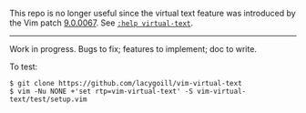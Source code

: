 This repo is no longer useful since the virtual text feature was introduced by the Vim patch [9.0.0067](https://github.com/vim/vim/releases/tag/v9.0.0067).  See [`:help virtual-text`](https://vimhelp.org/textprop.txt.html#virtual-text).

---

Work in progress.  Bugs to fix; features to implement; doc to write.

To test:

    $ git clone https://github.com/lacygoill/vim-virtual-text
    $ vim -Nu NONE +'set rtp=vim-virtual-text' -S vim-virtual-text/test/setup.vim
